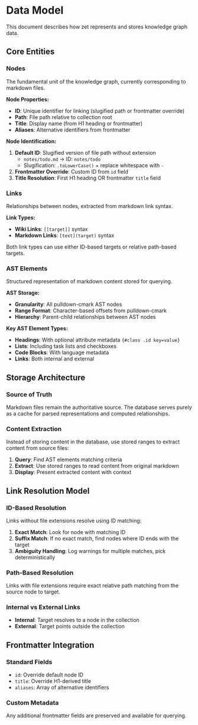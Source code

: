 # Data Model

This document describes how zet represents and stores knowledge graph data.

## Core Entities

### Nodes
The fundamental unit of the knowledge graph, currently corresponding to markdown files.

**Node Properties:**
- **ID**: Unique identifier for linking (slugified path or frontmatter override)
- **Path**: File path relative to collection root
- **Title**: Display name (from H1 heading or frontmatter)
- **Aliases**: Alternative identifiers from frontmatter

**Node Identification:**
1. **Default ID**: Slugified version of file path without extension
   - `notes/todo.md` → ID: `notes/todo`
   - Slugification: `.toLowerCase()` + replace whitespace with `-`
2. **Frontmatter Override**: Custom ID from `id` field
3. **Title Resolution**: First H1 heading OR frontmatter `title` field

### Links
Relationships between nodes, extracted from markdown link syntax.

**Link Types:**
- **Wiki Links**: `[[target]]` syntax
- **Markdown Links**: `[text](target)` syntax

Both link types can use either ID-based targets or relative path-based targets.

### AST Elements
Structured representation of markdown content stored for querying.

**AST Storage:**
- **Granularity**: All pulldown-cmark AST nodes
- **Range Format**: Character-based offsets from pulldown-cmark
- **Hierarchy**: Parent-child relationships between AST nodes

**Key AST Element Types:**
- **Headings**: With optional attribute metadata `{#class .id key=value}`
- **Lists**: Including task lists and checkboxes
- **Code Blocks**: With language metadata
- **Links**: Both internal and external

## Storage Architecture

### Source of Truth
Markdown files remain the authoritative source. The database serves purely as a cache for parsed representations and computed relationships.

### Content Extraction
Instead of storing content in the database, use stored ranges to extract content from source files:

1. **Query**: Find AST elements matching criteria
2. **Extract**: Use stored ranges to read content from original markdown
3. **Display**: Present extracted content with context

## Link Resolution Model

### ID-Based Resolution
Links without file extensions resolve using ID matching:

1. **Exact Match**: Look for node with matching ID
2. **Suffix Match**: If no exact match, find nodes where ID ends with the target
3. **Ambiguity Handling**: Log warnings for multiple matches, pick deterministically

### Path-Based Resolution
Links with file extensions require exact relative path matching from the source node to target.

### Internal vs External Links
- **Internal**: Target resolves to a node in the collection
- **External**: Target points outside the collection

## Frontmatter Integration

### Standard Fields
- `id`: Override default node ID
- `title`: Override H1-derived title
- `aliases`: Array of alternative identifiers

### Custom Metadata
Any additional frontmatter fields are preserved and available for querying.